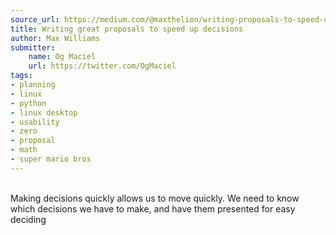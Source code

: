 ```yaml
---
source_url: https://medium.com/@maxthelion/writing-proposals-to-speed-up-decisions-8a13d4122649
title: Writing great proposals to speed up decisions
author: Max Williams
submitter:
    name: Og Maciel
    url: https://twitter.com/OgMaciel
tags:
- planning
- linux
- python
- linux desktop
- usability
- zero
- proposal
- math
- super mario bros
---
```


\
Making decisions quickly allows us to move quickly. We need to know which decisions we have to make, and have them presented for easy deciding
